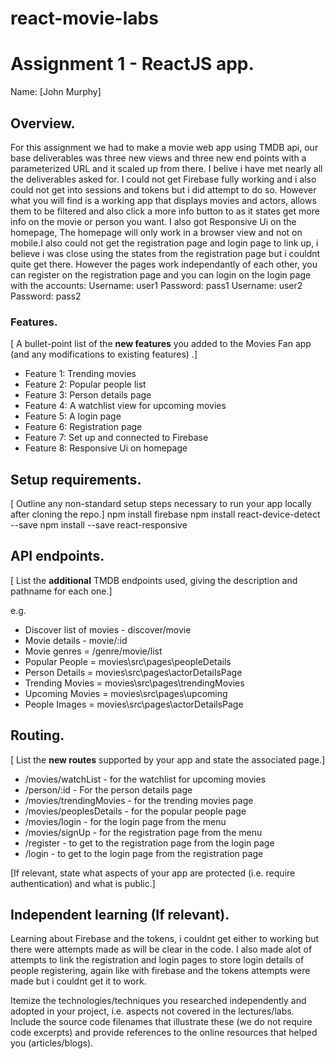 # react-movie-labs
# Assignment 1 - ReactJS app.

Name: [John Murphy]

## Overview.

For this assignment we had to make a movie web app using TMDB api, our base deliverables was three new views and three new end points with a parameterized URL and it scaled up from there. I belive i have met nearly all the deliverables asked for. I could not get Firebase fully working and i also could not get into sessions and tokens but i did attempt to do so. However what you will find is a working app that displays movies and actors, allows them to be filtered and also click a more info button to as it states get more info on the movie or person you want.
I also got Responsive Ui on the homepage, The homepage will only work in a browser view and not on mobile.I also could not get the registration page and login page to link up, i believe i was close using the states from the registration page but i couldnt quite get there. However the pages work independantly of each other, you can register on the registration page and you can login on the login page with the accounts:
Username: user1
Password: pass1
Username: user2
Password: pass2

### Features.
[ A bullet-point list of the __new features__ you added to the Movies Fan app (and any modifications to existing features) .]

+ Feature 1:  Trending movies
+ Feature 2:  Popular people list
+ Feature 3:  Person details page
+ Feature 4:  A watchlist view for upcoming movies
+ Feature 5:  A login page
+ Feature 6:  Registration page
+ Feature 7:  Set up and connected to Firebase
+ Feature 8:  Responsive Ui on homepage 

## Setup requirements.

[ Outline any non-standard setup steps necessary to run your app locally after cloning the repo.]
npm install firebase
npm install react-device-detect --save
npm install --save react-responsive

## API endpoints.

[ List the __additional__ TMDB endpoints used, giving the description and pathname for each one.] 

e.g.
+ Discover list of movies - discover/movie
+ Movie details - movie/:id
+ Movie genres = /genre/movie/list
+ Popular People =  movies\src\pages\peopleDetails
+ Person Details = movies\src\pages\actorDetailsPage
+ Trending Movies = movies\src\pages\trendingMovies
+ Upcoming Movies = movies\src\pages\upcoming
+ People Images = movies\src\pages\actorDetailsPage

## Routing.

[ List the __new routes__ supported by your app and state the associated page.]

+ /movies/watchList - for the watchlist for upcoming movies
+ /person/:id - For the person details page
+ /movies/trendingMovies - for the trending movies page
+ /movies/peoplesDetails - for the popular people page
+ /movies/login - for the login page from the menu
+ /movies/signUp - for the registration page from the menu
+ /register - to get to the registration page from the login page
+ /login - to get to the login page from the registration page

[If relevant, state what aspects of your app are protected (i.e. require authentication) and what is public.]

## Independent learning (If relevant).

Learning about Firebase and the tokens, i couldnt get either to working but there were attempts made as will be clear in the code.
I also made alot of attempts to link the registration and login pages to store login details of people registering, again like with firebase and the tokens attempts were made but i couldnt get it to work.

Itemize the technologies/techniques you researched independently and adopted in your project, 
i.e. aspects not covered in the lectures/labs. Include the source code filenames that illustrate these 
(we do not require code excerpts) and provide references to the online resources that helped you (articles/blogs).
